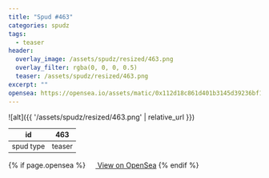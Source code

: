 ```yaml
---
title: "Spud #463"
categories: spudz
tags:
  - teaser
header:
  overlay_image: /assets/spudz/resized/463.png
  overlay_filter: rgba(0, 0, 0, 0.5)
  teaser: /assets/spudz/resized/463.png
excerpt: ""
opensea: https://opensea.io/assets/matic/0x112d18c861d401b3145d39236bf149f01e18beed/463
---
```

![alt]({{ '/assets/spudz/resized/463.png' | relative_url }})

| id | 463 |
|-|-|
| spud type | teaser |

{% if page.opensea %}
<a href="{{page.opensea}}" class="btn btn--info" onclick="window.open(this.href, '_blank'); return false;"><img src="/assets/images/opensea.svg" width="16px"><span>  View on OpenSea</span></a>
{% endif %}
